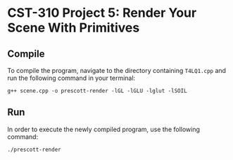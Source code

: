 # CST-310 Project 5: Render Your Scene With Primitives

Compile
---------------
To compile the program, navigate to the directory containing `T4LQ1.cpp` and run the following command in your terminal:

    g++ scene.cpp -o prescott-render -lGL -lGLU -lglut -lSOIL
    
Run
---------------
In order to execute the newly compiled program, use the following command:

    ./prescott-render
